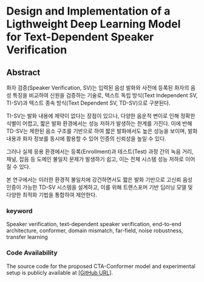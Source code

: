# Design and Implementation of a Ligthweight Deep Learning Model for Text-Dependent Speaker Verification

## Abstract

화자 검증(Speaker Verification, SV)는 입력된 음성 발화와 사전에 등록된 화자의 음성 특징을 비교하여 신원을 검증하는 기술로, 텍스트 독립 방식(Text Independent SV, TI-SV)과 텍스트 종속 방식(Text Dependent SV, TD-SV)으로 구분된다. 

TI-SV는 발화 내용에 제약이 없다는 장점이 있으나, 다양한 음운적 변이로 인해 정확한 식별이 어렵고, 짧은 발화 환경에서는 성능 저하가 발생하는 한계를 가진다.
이에 반해 TD-SV는 제한된 음소 구조를 기반으로 하여 짧은 발화에서도 높은 성능을 보이며, 발화 내용과 화자 정보를 동시에 활용할 수 있어 인증의 신뢰성을 높일 수 있다.

그러나 실제 응용 환경에서는 등록(Enrollment)과 테스트(Test) 과정 간의 녹음 거리, 채널, 잡음 등 도메인 불일치 문제가 발생하기 쉽고, 이는 전체 시스템 성능 저하로 이어질 수 있다.

본 연구에서는 이러한 환경적 불일치에 강건하면서도 짧은 발화 기반으로 고신뢰 음성 인증이 가능한 TD-SV 시스템을 설계하고, 이를 위해 트랜스포머 기반 딥러닝 모델 및 다양한 최적화 기법을 통합하여 제안한다.

### keyword
Speaker verification, text-dependent speaker verification, end-to-end architecture, conformer, domain mismatch, far-field, noise robustness, transfer learning

### Code Availability
The source code for the proposed CTA-Conformer model and experimental setup is publicly available at [[GitHub URL]](https://github.com/zyzisyz/mfa_conformer/tree/master).
